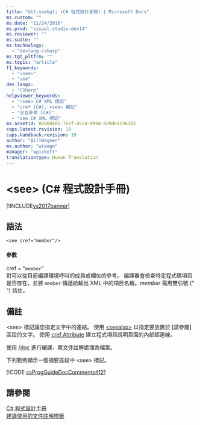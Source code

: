 ```yaml
---
title: "&lt;see&gt; (C# 程式設計手冊) | Microsoft Docs"
ms.custom: ""
ms.date: "11/24/2016"
ms.prod: "visual-studio-dev14"
ms.reviewer: ""
ms.suite: ""
ms.technology: 
  - "devlang-csharp"
ms.tgt_pltfrm: ""
ms.topic: "article"
f1_keywords: 
  - "<see>"
  - "see"
dev_langs: 
  - "CSharp"
helpviewer_keywords: 
  - "<see> C# XML 標記"
  - "cref [C#], <see> 標記"
  - "交互參考 [C#]"
  - "see C# XML 標記"
ms.assetid: 0200de01-7e2f-45c4-9094-829d61236383
caps.latest.revision: 19
caps.handback.revision: 19
author: "BillWagner"
ms.author: "wiwagn"
manager: "wpickett"
translationtype: Human Translation
---
```

# &lt;see&gt; (C# 程式設計手冊)
[!INCLUDE[vs2017banner](../../../csharp/includes/vs2017banner.md)]

## 語法  
  
```  
<see cref="member"/>  
```  
  
#### 參數  
 cref \= "`member`"  
 對可以從目前編譯環境呼叫的成員或欄位的參考。  編譯器會檢查特定程式碼項目是否存在，並將 `member` 傳遞給輸出 XML 中的項目名稱。*member* 需用雙引號 \(" "\) 括住。  
  
## 備註  
 \<see\> 標記讓您指定文字中的連結。   使用 [\<seealso\>](../../../csharp/programming-guide/xmldoc/seealso.md) 以指定要放置於 \[請參閱\] 區段的文字。  使用 [cref Attribute](../../../csharp/programming-guide/xmldoc/cref-attribute.md) 建立程式項目說明頁面的內部超連線。  
  
 使用 [\/doc](../../../csharp/language-reference/compiler-options/doc-compiler-option.md) 進行編譯，將文件註解處理為檔案。  
  
 下列範例顯示一個摘要區段中 \<see\> 標記。  
  
 [!CODE [csProgGuideDocComments#12](../CodeSnippet/VS_Snippets_VBCSharp/csProgGuideDocComments#12)]  
  
## 請參閱  
 [C\# 程式設計手冊](../../../csharp/programming-guide/index.md)   
 [建議使用的文件註解標籤](../../../csharp/programming-guide/xmldoc/recommended-tags-for-documentation-comments.md)